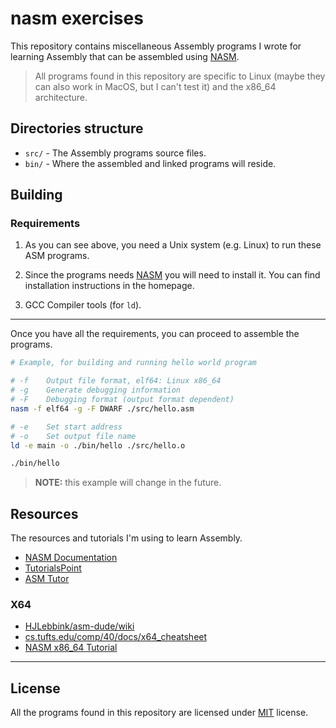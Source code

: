# nasm exercises

This repository contains miscellaneous Assembly programs I wrote for learning
Assembly that can be assembled using [NASM].

> All programs found in this repository are specific to Linux (maybe they can
> also work in MacOS, but I can't test it) and the x86_64 architecture.

## Directories structure

- `src/` - The Assembly programs source files.
- `bin/` - Where the assembled and linked programs will reside.

## Building

### Requirements

1. As you can see above, you need a Unix system (e.g. Linux) to run these ASM
    programs.

2. Since the programs needs [NASM] you will need to install it. You can find
    installation instructions in the homepage.

3. GCC Compiler tools (for `ld`).

---

Once you have all the requirements, you can proceed to assemble the programs.

```bash
# Example, for building and running hello world program

# -f    Output file format, elf64: Linux x86_64
# -g    Generate debugging information
# -F    Debugging format (output format dependent)
nasm -f elf64 -g -F DWARF ./src/hello.asm

# -e    Set start address
# -o    Set output file name
ld -e main -o ./bin/hello ./src/hello.o

./bin/hello
```

> **NOTE:** this example will change in the future.

## Resources

The resources and tutorials I'm using to learn Assembly.

- [NASM Documentation](https://www.nasm.us/xdoc/2.15.05/html/nasmdoc0.html)
- [TutorialsPoint](https://www.tutorialspoint.com/assembly_programming/index.htm)
- [ASM Tutor](https://asmtutor.com/)

### X64

- [HJLebbink/asm-dude/wiki](https://github.com/HJLebbink/asm-dude/wiki)
- [cs.tufts.edu/comp/40/docs/x64_cheatsheet](https://www.cs.tufts.edu/comp/40/docs/x64_cheatsheet.pdf)
- [NASM x86_64 Tutorial](https://cs.lmu.edu/~ray/notes/nasmtutorial/)

---

## License

All the programs found in this repository are licensed under [MIT](./LICENSE)
license.

[NASM]: https://nasm.us
